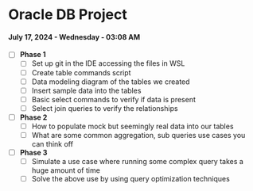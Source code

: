 # Oracle DB Project

#### July 17, 2024 - Wednesday - 03:08 AM

- [ ] **Phase 1**
  - [ ] Set up git in the IDE accessing the files in WSL
  - [ ] Create table commands script
  - [ ] Data modeling diagram of the tables we created
  - [ ] Insert sample data into the tables
  - [ ] Basic select commands to verify if data is present
  - [ ] Select join queries to verify the relationships

- [ ] **Phase 2**
  - [ ] How to populate mock but seemingly real data into our tables
  - [ ] What are some common aggregation, sub queries use cases you can think off

- [ ] **Phase 3**
  - [ ] Simulate a use case where running some complex query takes a huge amount of time
  - [ ] Solve the above use by using query optimization techniques